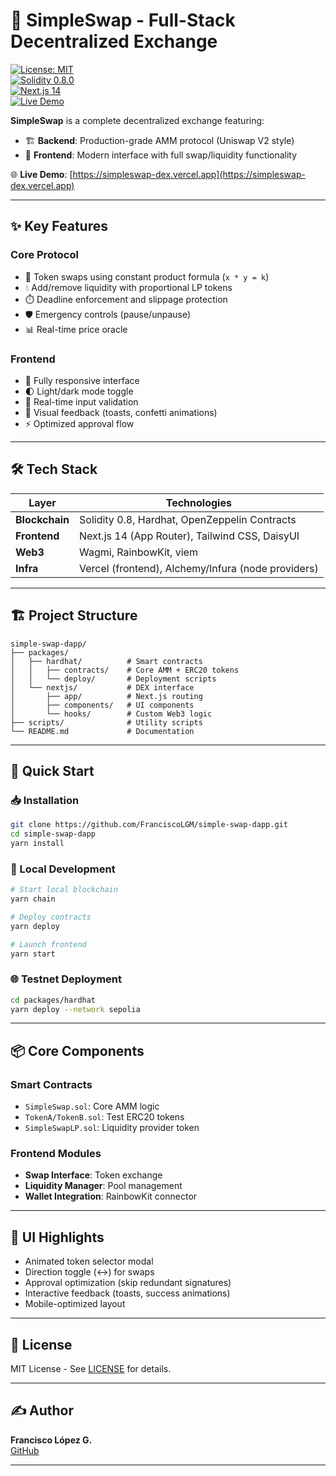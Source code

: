 # 🦄 SimpleSwap - Full-Stack Decentralized Exchange

[![License: MIT](https://img.shields.io/badge/License-MIT-yellow.svg)](https://opensource.org/licenses/MIT)  
[![Solidity 0.8.0](https://img.shields.io/badge/Solidity-0.8.0-blue)](https://soliditylang.org)  
[![Next.js 14](https://img.shields.io/badge/Next.js-14.0+-black)](https://nextjs.org/)  
[![Live Demo](https://img.shields.io/badge/Live_Demo-Available-green)](https://simpleswap-dex.vercel.app)

**SimpleSwap** is a complete decentralized exchange featuring:  
- 🏗️ **Backend**: Production-grade AMM protocol (Uniswap V2 style)  
- 🎨 **Frontend**: Modern interface with full swap/liquidity functionality  

🌐 **Live Demo**: [https://simpleswap-dex.vercel.app](https://simpleswap-dex.vercel.app)

---

## ✨ Key Features

### Core Protocol
- 🔄 Token swaps using constant product formula (`x * y = k`)
- 💧 Add/remove liquidity with proportional LP tokens
- ⏱️ Deadline enforcement and slippage protection
- 🛡️ Emergency controls (pause/unpause)
- 📊 Real-time price oracle

### Frontend
- 📱 Fully responsive interface
- 🌓 Light/dark mode toggle
- 🎯 Real-time input validation
- 🎉 Visual feedback (toasts, confetti animations)
- ⚡ Optimized approval flow

---

## 🛠 Tech Stack

| Layer          | Technologies                                                                 |
|----------------|-----------------------------------------------------------------------------|
| **Blockchain** | Solidity 0.8, Hardhat, OpenZeppelin Contracts                              |
| **Frontend**   | Next.js 14 (App Router), Tailwind CSS, DaisyUI                             |
| **Web3**       | Wagmi, RainbowKit, viem                                                   |
| **Infra**      | Vercel (frontend), Alchemy/Infura (node providers)                        |

---

## 🏗 Project Structure

```
simple-swap-dapp/
├── packages/
│   ├── hardhat/          # Smart contracts
│   │   ├── contracts/    # Core AMM + ERC20 tokens
│   │   └── deploy/       # Deployment scripts
│   └── nextjs/           # DEX interface
│       ├── app/          # Next.js routing
│       ├── components/   # UI components
│       └── hooks/        # Custom Web3 logic
├── scripts/              # Utility scripts
└── README.md             # Documentation
```

---

## 🚀 Quick Start

### 📥 Installation
```bash
git clone https://github.com/FranciscoLGM/simple-swap-dapp.git
cd simple-swap-dapp
yarn install
```

### 🔨 Local Development
```bash
# Start local blockchain
yarn chain

# Deploy contracts
yarn deploy

# Launch frontend
yarn start
```

### 🌐 Testnet Deployment
```bash
cd packages/hardhat
yarn deploy --network sepolia
```

---

## 📦 Core Components

### Smart Contracts
- `SimpleSwap.sol`: Core AMM logic  
- `TokenA/TokenB.sol`: Test ERC20 tokens  
- `SimpleSwapLP.sol`: Liquidity provider token  

### Frontend Modules
- **Swap Interface**: Token exchange  
- **Liquidity Manager**: Pool management  
- **Wallet Integration**: RainbowKit connector  

---

## 🎨 UI Highlights
- Animated token selector modal  
- Direction toggle (↔) for swaps  
- Approval optimization (skip redundant signatures)  
- Interactive feedback (toasts, success animations)  
- Mobile-optimized layout  

---

## 📜 License
MIT License - See [LICENSE](LICENSE) for details.

---

## ✍️ Author
**Francisco López G.**  
[GitHub](https://github.com/FranciscoLGM) 

---
